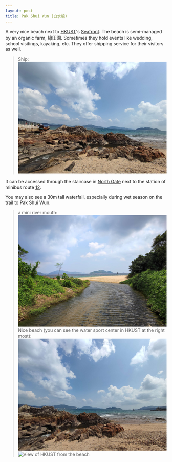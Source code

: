 ```yaml
---
layout: post
title: Pak Shui Wun (白水碗)
---
```

A very nice beach next to [HKUST](/_pages/places/chapter0/HKUST_content.md)'s [Seafront](). The beach is semi-managed by an organic farm, 綠田園. Sometimes they hold events like wedding, school visitings, kayaking, etc. They offer shipping service for their visitors as well.

> Ship:
![Ship in Pak Shui Wun](/media/ship.jpg)

It can be accessed through the staircase in [North Gate](../chapter0/North_Gate.md) next to the station of minibus route [12]().

You may also see a 30m tall waterfall, especially during wet season on the trail to Pak Shui Wun.

> a mini river mouth:
![Inside Pak Shui Wun](/media/insidePakShuiWun.jpg)
> Nice beach (you can see the water sport center in HKUST at the right most):
![Inside Pak Shui Wun](/media/Pakshuiwun2.jpg)
![View of HKUST from the beach](/media/pak_shui_wun.png)
